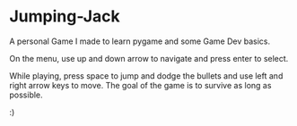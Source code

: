 # Jumping-Jack
A personal Game I made to learn pygame and some Game Dev basics.


On the menu, use up and down arrow to navigate and press enter to select.

While playing, press space to jump and dodge the bullets and use left and right arrow keys to move. The goal of the game is to survive as long as possible. 

:)
